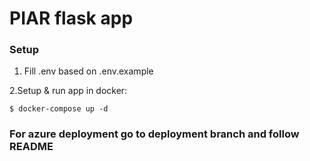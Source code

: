 # PIAR flask app

### Setup
1. Fill .env based on .env.example

2.Setup & run app in docker:
```
$ docker-compose up -d
```

### For azure deployment go to deployment branch and follow README
